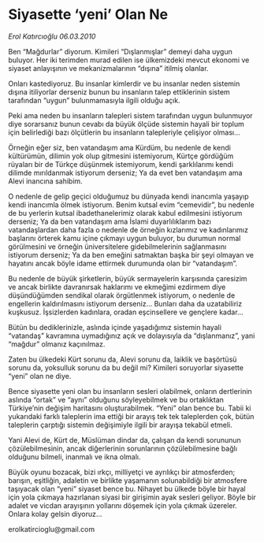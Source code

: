 # Siyasette ‘yeni’ Olan Ne

*Erol Katırcıoğlu 06.03.2010*

<div class="yazi"><p>Ben “Mağdurlar” diyorum. Kimileri “Dışlanmışlar” demeyi daha uygun buluyor. Her iki terimden murad edilen ise ülkemizdeki mevcut ekonomi ve siyaset anlayışının ve mekanizmalarının “dışına” itilmiş olanlar. </p>
<p>Onları kastediyoruz. Bu insanlar kimlerdir ve bu insanlar neden sistemin dışına itiliyorlar derseniz bunun bu insanların talep ettiklerinin sistem tarafından “uygun” bulunmamasıyla ilgili olduğu açık. </p>
<p>Peki ama neden bu insanların talepleri sistem tarafından uygun bulunmuyor diye sorarsanız bunun cevabı da büyük ölçüde sistemin hayali bir toplum için belirlediği bazı ölçütlerin bu insanların talepleriyle çelişiyor olması... </p>
<p>Örneğin eğer siz, ben vatandaşım ama Kürdüm, bu nedenle de kendi kültürümün, dilimin yok olup gitmesini istemiyorum, Kürtçe gördüğüm rüyaları bir de Türkçe düşünmek istemiyorum, kendi şarklılarımı kendi dilimde mırıldanmak istiyorum derseniz; Ya da evet ben vatandaşım ama Alevi inancına sahibim. </p>
<p>O nedenle de gelip geçici olduğumuz bu dünyada kendi inancımla yaşayıp kendi inancımla ölmek istiyorum. Benim kutsal evim “cemevidir”, bu nedenle de bu yerlerin kutsal ibadethanelerimiz olarak kabul edilmesini istiyorum derseniz; Ya da ben vatandaşım ama İslami duyarlılıklarım bazı vatandaşlardan daha fazla o nedenle de örneğin kızlarımız ve kadınlarımız başlarını örterek kamu içine çıkmayı uygun buluyor, bu durumun normal görülmesini ve örneğin üniversitelere gidebilmelerinin sağlanmasını istiyorum derseniz; Ya da ben emeğini satmaktan başka bir şeyi olmayan ve hayatını ancak böyle idame ettirmek durumunda olan bir “vatandaşım”. </p>
<p>Bu nedenle de büyük şirketlerin, büyük sermayelerin karşısında çaresizim ve ancak birlikte davranırsak haklarımı ve ekmeğimi ezdirmem diye düşündüğümden sendikal olarak örgütlenmek istiyorum, o nedenle de engellerin kaldırılmasını istiyorum derseniz... Bunları daha da uzatabiliriz kuşkusuz. İşsizlerden kadınlara, oradan eşcinsellere ve gençlere kadar... </p>
<p>Bütün bu dediklerinizle, aslında içinde yaşadığımız sistemin hayali “vatandaş” kavramına uymadığınız açık ve dolayısıyla da “dışlanmanız”, yani “mağdur” olmanız kaçınılmaz. </p>
<p>Zaten bu ülkedeki Kürt sorunu da, Alevi sorunu da, laiklik ve başörtüsü sorunu da, yoksulluk sorunu da bu değil mi? Kimileri soruyorlar siyasette “yeni” olan ne diye. </p>
<p>Bence siyasette yeni olan bu insanların sesleri olabilmek, onların dertlerinin aslında “ortak” ve “aynı” olduğunu söyleyebilmek ve bu ortaklıktan Türkiye’nin değişim haritasını oluşturabilmek. “Yeni” olan bence bu. Tabii ki yukarıdaki farklı taleplerin ima ettiği bir arayış tek tek taleplerden çok, bütün taleplerin çarptığı sistemin değişimiyle ilgili bir arayışa tekabül etmeli. </p>
<p>Yani Alevi de, Kürt de, Müslüman dindar da, çalışan da kendi sorununun çözülebilmesinin, ancak diğerlerinin sorunlarının çözülebilmesine bağlı olduğunu bilmeli, inanmalı ve ikna olmalı. </p>
<p>Büyük oyunu bozacak, bizi ırkçı, milliyetçi ve ayrılıkçı bir atmosferden; barışın, eşitliğin, adaletin ve birlikte yaşamanın solunabildiği bir atmosfere taşıyacak olan “yeni” siyaset bence bu. Nihayet bu ülkede böyle bir hayal için yola çıkmaya hazırlanan siyasi bir girişimin ayak sesleri geliyor. Böyle bir adalet ve vicdan arayışının yollarını döşemek için yola çıkmak üzereler. Onlara kolay gelsin diyoruz...<b><font color="#00b366" face="MetaPlusBoldRomanTi" size="2"><font color="#00b366" face="MetaPlusBoldRomanTi" size="2"><font color="#00b366" face="MetaPlusBoldRomanTi" size="2"></font></font></font></b></p>
<p>erolkatircioglu@gmail.com</p>
</div>
